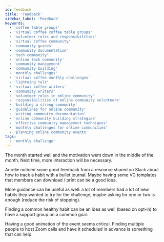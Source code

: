```yaml
---
id: feedback
title: 'Feedback'
sidebar_label: 'Feedback'
keywords:
  - 'coffee table groups'
  - 'virtual coffee coffee table groups'
  - 'volunteer roles and responsibilities'
  - 'virtual coffee community'
  - 'community guides'
  - 'community documentation'
  - 'tech community'
  - 'online tech community'
  - 'community management'
  - 'community building'
  - 'monthly challenges'
  - 'virtual coffee monthly challenges'
  - 'lightning talk'
  - 'virtual coffee writers'
  - 'community writers'
  - 'volunteer roles in online community'
  - 'responsibilities of online community volunteers'
  - 'building a strong community'
  - 'guidelines for online community'
  - 'writing community documentation'
  - 'online community building strategies'
  - 'effective community management techniques'
  - 'monthly challenges for online communities'
  - 'planning online community events'
tags:
  - 'monthly challenge'
---
```


The month started well and the motivation went down in the middle of the month.
Next time, more interaction will be necessary.

Aurelie noticed some good feedback from a resource shared on Slack about how to track a habit with a bullet journal.
Maybe having some VC templates that members can download / print can be a good idea.

More guidance can be useful as well: a lot of members had a lot of new habits they wanted to try for the challenge, maybe asking for one or two is enough (reduce the risk of stopping).

Finding a common healthy habit can be an idea as well (based on opt-in) to have a support group on a common goal.

Having a good animation of the event seems critical. Finding multiple people to host Zoom calls and have it scheduled in advance is something that can help.
